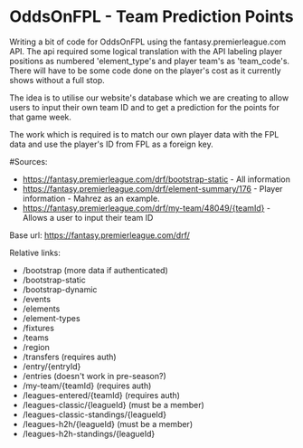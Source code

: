 # OddsOnFPL - Team Prediction Points
Writing a bit of code for OddsOnFPL using the fantasy.premierleague.com API. The api required some logical translation with the API labeling player positions as numbered 'element_type's and player team's as 'team_code's. There will have to be some code done on the player's cost as it currently shows without a full stop. 

The idea is to utilise our website's database which we are creating to allow users to input their own team ID and to get a prediction for the points for that game week.

The work which is required is to match our own player data with the FPL data and use the player's ID from FPL as a foreign key.

#Sources:

- https://fantasy.premierleague.com/drf/bootstrap-static - All information
- https://fantasy.premierleague.com/drf/element-summary/176 - Player information - Mahrez as an example.
- https://fantasy.premierleague.com/drf/my-team/48049/{teamId} - Allows a user to input their team ID


Base url: https://fantasy.premierleague.com/drf/

Relative links:
- /bootstrap (more data if authenticated)
- /bootstrap-static
- /bootstrap-dynamic
- /events
- /elements
- /element-types
- /fixtures
- /teams
- /region
- /transfers (requires auth)
- /entry/{entryId}
- /entries (doesn't work in pre-season?)
- /my-team/{teamId} (requires auth)
- /leagues-entered/{teamId} (requires auth)
- /leagues-classic/{leagueId} (must be a member)
- /leagues-classic-standings/{leagueId}
- /leagues-h2h/{leagueId} (must be a member)
- /leagues-h2h-standings/{leagueId}
